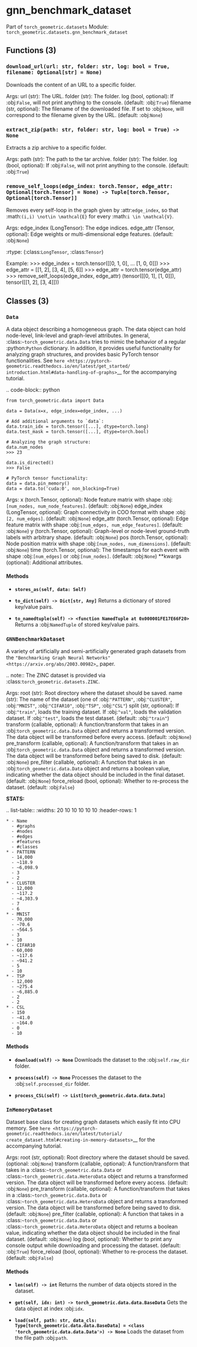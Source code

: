 # gnn_benchmark_dataset

Part of `torch_geometric.datasets`
Module: `torch_geometric.datasets.gnn_benchmark_dataset`

## Functions (3)

### `download_url(url: str, folder: str, log: bool = True, filename: Optional[str] = None)`

Downloads the content of an URL to a specific folder.

Args:
    url (str): The URL.
    folder (str): The folder.
    log (bool, optional): If :obj:`False`, will not print anything to the
        console. (default: :obj:`True`)
    filename (str, optional): The filename of the downloaded file. If set
        to :obj:`None`, will correspond to the filename given by the URL.
        (default: :obj:`None`)

### `extract_zip(path: str, folder: str, log: bool = True) -> None`

Extracts a zip archive to a specific folder.

Args:
    path (str): The path to the tar archive.
    folder (str): The folder.
    log (bool, optional): If :obj:`False`, will not print anything to the
        console. (default: :obj:`True`)

### `remove_self_loops(edge_index: torch.Tensor, edge_attr: Optional[torch.Tensor] = None) -> Tuple[torch.Tensor, Optional[torch.Tensor]]`

Removes every self-loop in the graph given by :attr:`edge_index`, so
that :math:`(i,i) \not\in \mathcal{E}` for every :math:`i \in \mathcal{V}`.

Args:
    edge_index (LongTensor): The edge indices.
    edge_attr (Tensor, optional): Edge weights or multi-dimensional
        edge features. (default: :obj:`None`)

:rtype: (:class:`LongTensor`, :class:`Tensor`)

Example:
    >>> edge_index = torch.tensor([[0, 1, 0],
    ...                            [1, 0, 0]])
    >>> edge_attr = [[1, 2], [3, 4], [5, 6]]
    >>> edge_attr = torch.tensor(edge_attr)
    >>> remove_self_loops(edge_index, edge_attr)
    (tensor([[0, 1],
            [1, 0]]),
    tensor([[1, 2],
            [3, 4]]))

## Classes (3)

### `Data`

A data object describing a homogeneous graph.
The data object can hold node-level, link-level and graph-level attributes.
In general, :class:`~torch_geometric.data.Data` tries to mimic the
behavior of a regular :python:`Python` dictionary.
In addition, it provides useful functionality for analyzing graph
structures, and provides basic PyTorch tensor functionalities.
See `here <https://pytorch-geometric.readthedocs.io/en/latest/get_started/
introduction.html#data-handling-of-graphs>`__ for the accompanying
tutorial.

.. code-block:: python

    from torch_geometric.data import Data

    data = Data(x=x, edge_index=edge_index, ...)

    # Add additional arguments to `data`:
    data.train_idx = torch.tensor([...], dtype=torch.long)
    data.test_mask = torch.tensor([...], dtype=torch.bool)

    # Analyzing the graph structure:
    data.num_nodes
    >>> 23

    data.is_directed()
    >>> False

    # PyTorch tensor functionality:
    data = data.pin_memory()
    data = data.to('cuda:0', non_blocking=True)

Args:
    x (torch.Tensor, optional): Node feature matrix with shape
        :obj:`[num_nodes, num_node_features]`. (default: :obj:`None`)
    edge_index (LongTensor, optional): Graph connectivity in COO format
        with shape :obj:`[2, num_edges]`. (default: :obj:`None`)
    edge_attr (torch.Tensor, optional): Edge feature matrix with shape
        :obj:`[num_edges, num_edge_features]`. (default: :obj:`None`)
    y (torch.Tensor, optional): Graph-level or node-level ground-truth
        labels with arbitrary shape. (default: :obj:`None`)
    pos (torch.Tensor, optional): Node position matrix with shape
        :obj:`[num_nodes, num_dimensions]`. (default: :obj:`None`)
    time (torch.Tensor, optional): The timestamps for each event with shape
        :obj:`[num_edges]` or :obj:`[num_nodes]`. (default: :obj:`None`)
    **kwargs (optional): Additional attributes.

#### Methods

- **`stores_as(self, data: Self)`**

- **`to_dict(self) -> Dict[str, Any]`**
  Returns a dictionary of stored key/value pairs.

- **`to_namedtuple(self) -> <function NamedTuple at 0x000001FE17E66F20>`**
  Returns a :obj:`NamedTuple` of stored key/value pairs.

### `GNNBenchmarkDataset`

A variety of artificially and semi-artificially generated graph
datasets from the `"Benchmarking Graph Neural Networks"
<https://arxiv.org/abs/2003.00982>`_ paper.

.. note::
    The ZINC dataset is provided via
    :class:`torch_geometric.datasets.ZINC`.

Args:
    root (str): Root directory where the dataset should be saved.
    name (str): The name of the dataset (one of :obj:`"PATTERN"`,
        :obj:`"CLUSTER"`, :obj:`"MNIST"`, :obj:`"CIFAR10"`,
        :obj:`"TSP"`, :obj:`"CSL"`)
    split (str, optional): If :obj:`"train"`, loads the training dataset.
        If :obj:`"val"`, loads the validation dataset.
        If :obj:`"test"`, loads the test dataset.
        (default: :obj:`"train"`)
    transform (callable, optional): A function/transform that takes in an
        :obj:`torch_geometric.data.Data` object and returns a transformed
        version. The data object will be transformed before every access.
        (default: :obj:`None`)
    pre_transform (callable, optional): A function/transform that takes in
        an :obj:`torch_geometric.data.Data` object and returns a
        transformed version. The data object will be transformed before
        being saved to disk. (default: :obj:`None`)
    pre_filter (callable, optional): A function that takes in an
        :obj:`torch_geometric.data.Data` object and returns a boolean
        value, indicating whether the data object should be included in the
        final dataset. (default: :obj:`None`)
    force_reload (bool, optional): Whether to re-process the dataset.
        (default: :obj:`False`)

**STATS:**

.. list-table::
    :widths: 20 10 10 10 10 10
    :header-rows: 1

    * - Name
      - #graphs
      - #nodes
      - #edges
      - #features
      - #classes
    * - PATTERN
      - 14,000
      - ~118.9
      - ~6,098.9
      - 3
      - 2
    * - CLUSTER
      - 12,000
      - ~117.2
      - ~4,303.9
      - 7
      - 6
    * - MNIST
      - 70,000
      - ~70.6
      - ~564.5
      - 3
      - 10
    * - CIFAR10
      - 60,000
      - ~117.6
      - ~941.2
      - 5
      - 10
    * - TSP
      - 12,000
      - ~275.4
      - ~6,885.0
      - 2
      - 2
    * - CSL
      - 150
      - ~41.0
      - ~164.0
      - 0
      - 10

#### Methods

- **`download(self) -> None`**
  Downloads the dataset to the :obj:`self.raw_dir` folder.

- **`process(self) -> None`**
  Processes the dataset to the :obj:`self.processed_dir` folder.

- **`process_CSL(self) -> List[torch_geometric.data.data.Data]`**

### `InMemoryDataset`

Dataset base class for creating graph datasets which easily fit
into CPU memory.
See `here <https://pytorch-geometric.readthedocs.io/en/latest/tutorial/
create_dataset.html#creating-in-memory-datasets>`__ for the accompanying
tutorial.

Args:
    root (str, optional): Root directory where the dataset should be saved.
        (optional: :obj:`None`)
    transform (callable, optional): A function/transform that takes in a
        :class:`~torch_geometric.data.Data` or
        :class:`~torch_geometric.data.HeteroData` object and returns a
        transformed version.
        The data object will be transformed before every access.
        (default: :obj:`None`)
    pre_transform (callable, optional): A function/transform that takes in
        a :class:`~torch_geometric.data.Data` or
        :class:`~torch_geometric.data.HeteroData` object and returns a
        transformed version.
        The data object will be transformed before being saved to disk.
        (default: :obj:`None`)
    pre_filter (callable, optional): A function that takes in a
        :class:`~torch_geometric.data.Data` or
        :class:`~torch_geometric.data.HeteroData` object and returns a
        boolean value, indicating whether the data object should be
        included in the final dataset. (default: :obj:`None`)
    log (bool, optional): Whether to print any console output while
        downloading and processing the dataset. (default: :obj:`True`)
    force_reload (bool, optional): Whether to re-process the dataset.
        (default: :obj:`False`)

#### Methods

- **`len(self) -> int`**
  Returns the number of data objects stored in the dataset.

- **`get(self, idx: int) -> torch_geometric.data.data.BaseData`**
  Gets the data object at index :obj:`idx`.

- **`load(self, path: str, data_cls: Type[torch_geometric.data.data.BaseData] = <class 'torch_geometric.data.data.Data'>) -> None`**
  Loads the dataset from the file path :obj:`path`.
